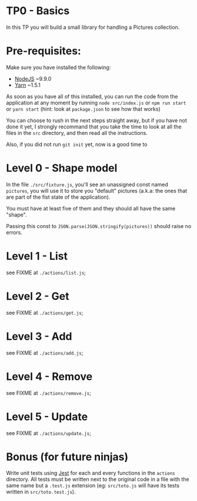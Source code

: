 # TP0 - Basics

In this TP you will build a small library for handling a Pictures collection.

# Pre-requisites:

Make sure you have installed the following:

* [NodeJS](https://nodejs.org/) ~9.9.0
* [Yarn](https://yarnpkg.com/) ~1.5.1

As soon as you have all of this installed, you can run the code from the application
at any moment by running `node src/index.js` or `npm run start` or `yarn start` (hint: look at `package.json` to see how that works)

You can choose to rush in the next steps straight away, but if you have not done it yet,
I strongly recommand that you take the time to look at all the files in the `src` directory,
and then read all the instructions.

Also, if you did not run `git init` yet, now is a good time to

# Level 0 - Shape model

In the file `./src/fixture.js`, you'll see an unassigned const named `pictures`,
you will use it to store you "default" pictures (a.k.a: the ones that are part of the fist state of the application).

You must have at least five of them and they should all have the same "shape".

Passing this const to `JSON.parse(JSON.stringify(pictures))` should raise no errors.

# Level 1 - List

see FIXME at `./actions/list.js`;

# Level 2 - Get

see FIXME at `./actions/get.js`;

# Level 3 - Add

see FIXME at `./actions/add.js`;

# Level 4 - Remove

see FIXME at `./actions/remove.js`;

# Level 5 - Update

see FIXME at `./actions/update.js`;

# Bonus (for future ninjas)

Write unit tests using [Jest](https://facebook.github.io/jest/) for each and every functions in the `actions` directory.
All tests must be written next to the original code in a file with the same name but a `.test.js` extension (eg: `src/toto.js` will have its tests written in `src/toto.test.js`).
